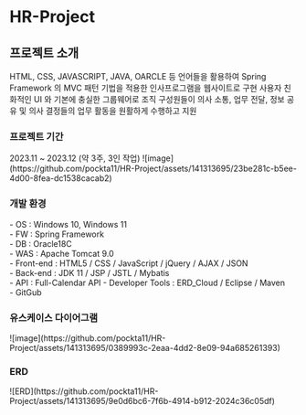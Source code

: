 # HR-Project

<h2>프로젝트 소개</h3>
HTML, CSS, JAVASCRIPT, JAVA, OARCLE 등 언어들을 활용하여 Spring Framework 의 MVC 패턴 기법을 적용한 인사프로그램을 웹사이트로 구현 사용자 친화적인 UI 와 기본에 충실한 그룹웨어로 조직 구성원들이 의사 소통, 업무 전달, 정보 공유 및 의사 결정들의 업무 활동을 원활하게 수행하고 지원

<h3>프로젝트 기간</h3>
2023.11 ~ 2023.12 (약 3주, 3인 작업)
![image](https://github.com/pockta11/HR-Project/assets/141313695/23be281c-b5ee-4d00-8fea-dc1538cacab2)


<h3>개발 환경</h3>
- OS : Windows 10, Windows 11<br>
- FW : Spring Framework<br>
- DB : Oracle18C<br>
- WAS : Apache Tomcat 9.0<br>
- Front-end : HTML5 / CSS / JavaScript / jQuery / AJAX / JSON<br>
- Back-end : JDK 11 / JSP / JSTL / Mybatis<br>
- API : Full-Calendar API
- Developer Tools : ERD_Cloud / Eclipse / Maven<br>
- GitGub<br>

<h3>유스케이스 다이어그램</h3>
![image](https://github.com/pockta11/HR-Project/assets/141313695/0389993c-2eaa-4dd2-8e09-94a685261393)

<h3>ERD</h3>
![ERD](https://github.com/pockta11/HR-Project/assets/141313695/9e0d6bc6-7f6b-4914-b912-2024c36c05df)



